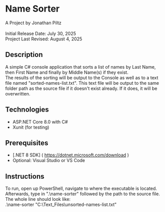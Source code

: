 Name Sorter 
===========

A Project by Jonathan Piltz  <br /> <br />
Initial Release Date: July 30, 2025 <br />
Project Last Revised: August 4, 2025

## Description
A simple C# console application that sorts a list of names by Last Name, then First Name and finally by Middle Name(s) if they exist. <br />
The results of the sorting will be output to the Console as well as to a text file named "sorted-names-list.txt". This text file will be output to the same 
folder path as the source file if it doesn't exist already. If it does, it will be overwritten. 

## Technologies
- ASP.NET Core 8.0 with C#
- Xunit (for testing)

## Prerequisites
- [.NET 8 SDK] ( https://dotnet.microsoft.com/download )
- Optional: Visual Studio or VS Code

## Instructions
To run, open up PowerShell, navigate to where the executable is located. Afterwards, type in ".\name-sorter" followed by the path to the source file. 
The whole line should look like: <br />
.\name-sorter "C:\Text_Files\unsorted-names-list.txt"
